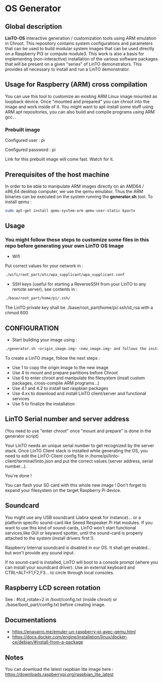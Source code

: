# OS Generator #

## Global description ##

__LinTO-OS__ interactive generation / customization tools using ARM emulation in Chroot.
This repository contains system configurations and parameters that can be used to build modular system images that can be used directly on a Raspberry PI3 or compute module3.
This work is also a basis for implementing (non-interactive) installation of the various software packages that will be present on a given "series" of LinTO demonstrators.
This provides all necessary to install and run a LinTO demonstrator.

## Usage for Raspberry (ARM) cross compilation ##

You can use this tool to customize an existing ARM Linux image mounted as loopback device. Once "mounted and prepared" you can chroot into the image and work inside of it. You might want to apt-install some stuff using ARM apt repositories, you can also build and compile programs using ARM gcc... 

### Prebuilt image
Configured user : pi

Configured password : pi

Link for this prebuilt image will come fast. Watch for it.


## Prerequisites of the host machine ##

In order to be able to manipulate ARM images directly on an AMD64 / x86_64 desktop computer, we use the qemu emulator. Thus the ARM binaries can be executed on the system running the __generator.sh__ tool.
To install qemu :

```bash
sudo apt-get install qemu-system-arm qemu-user-static kpartx
```

## Usage ##

### You might follow these steps to customize some files in this repo before generating your own LinTO OS Image

- Wifi

Put correct values for your network in :
```bash
./wifi/root_part/etc/wpa_supplicant/wpa_supplicant.conf

``` 
- SSH keys (useful for starting a ReverseSSH from your LinTO to any remote server), see contents in :
```bash
./base/root_part/home/pi/.ssh/
```
The LinTO private key shall be ./base/root_part/home/pi/.ssh/id_rsa with a chmod 600


## CONFIGURATION ##

- Start building your image using :

```bash
./generator.sh <origin_image.img> <new_image.img> and follows the instructions
```

To create a LinTO image, follow the next steps :

* Use 1 to copy the origin image to the new image
* Use 4 to mount and prepare partitions before Chroot
* Use 6 to enter chroot and manipulate the filesystem (insall custom packages, cross-compile ARM programs...)
* Use 4.1 and 4.2 to install last raspbian packages
* Use 4.xx to download and install LinTO client/server and functional services
* Use 5 to finalize the installation

## LinTO Serial number and server address
(You need to use "enter chroot" once "mount and prepare" is done in the generator script)

Your LinTO needs an unique serial number to get recognized by the server stack. Once LinTO Client stack is installed while generating the OS, you need to edit the LinTO-Client config file in /home/pi/linto-client/terminal/linto.json and put the correct values (server address, serial number...).

You're done !

You can flash your SD card with this whole new image ! Don't forget to expand your filesystem on the target Raspberry Pi device.

## Soundcard

You might use any USB soundcard (Jabra speak for instance)... or a platform specific sound-card like Seeed Respeaker Pi Hat modules. If you want to use this kind of sound-cards, LinTO won't start functional services,like GUI or keyword spotter, until the sound-card is properly attached to the system (install drivers first !).

Raspberry Internal soundcard is disabled in our OS. It shall get enabled... but won't provide any sound input.

If no sound-card is installed, LinTO will boot to a console prompt (where you can install your soundcard driver). Use an external keyboard and CTRL+ALT+F1,F2,F3... to circle through local consoles.

## Raspberry LCD screen rotation

See : #lcd_rotate=2 in /boot/config.txt (inside chroot) or ./base/boot_part/config.txt before creating image.

## Documentations ##

* <https://enavarro.me/emuler-un-raspberry-pi-avec-qemu.html>
* <https://docs.docker.com/engine/installation/linux/docker-ce/debian/#install-from-a-package>

## Notes ##

You can download the latest raspbian lite image here :  <https://downloads.raspberrypi.org/raspbian_lite_latest>
